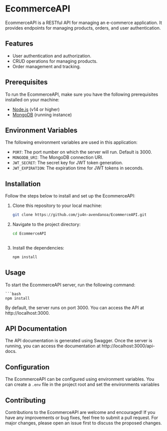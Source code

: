 # EcommerceAPI

EcommerceAPI is a RESTful API for managing an e-commerce application. It provides endpoints for managing products, orders, and user authentication.

## Features

- User authentication and authorization.
- CRUD operations for managing products.
- Order management and tracking.

## Prerequisites

To run the EcommerceAPI, make sure you have the following prerequisites installed on your machine:

- [Node.js](https://nodejs.org) (v14 or higher)
- [MongoDB](https://www.mongodb.com) (running instance)

## Environment Variables

The following environment variables are used in this application:

- `PORT`: The port number on which the server will run. Default is 3000.
- `MONGODB_URI`: The MongoDB connection URI.
- `JWT_SECRET`: The secret key for JWT token generation.
- `JWT_EXPIRATION`: The expiration time for JWT tokens in seconds.

## Installation

Follow the steps below to install and set up the EcommerceAPI:

1. Clone this repository to your local machine:

   ```bash
   git clone https://github.com/ju4n-avendanoa/EcommerceAPI.git

2. Navigate to the project directory:

    ```bash
    cd EcommerceAPI
  
 3. Install the dependencies:

    ```bash
    npm install
    
## Usage 

To start the EcommerceAPI server, run the following command:

    ```bash
    npm install
    
By default, the server runs on port 3000. You can access the API at http://localhost:3000.

## API Documentation

The API documentation is generated using Swagger. Once the server is running, you can access the documentation at http://localhost:3000/api-docs.

## Configuration

The EcommerceAPI can be configured using environment variables. You can create a `.env` file in the project root and set the environments variables

## Contributing

Contributions to the EcommerceAPI are welcome and encouraged! If you have any improvements or bug fixes, feel free to submit a pull request. For major changes, please open an issue first to discuss the proposed changes.

